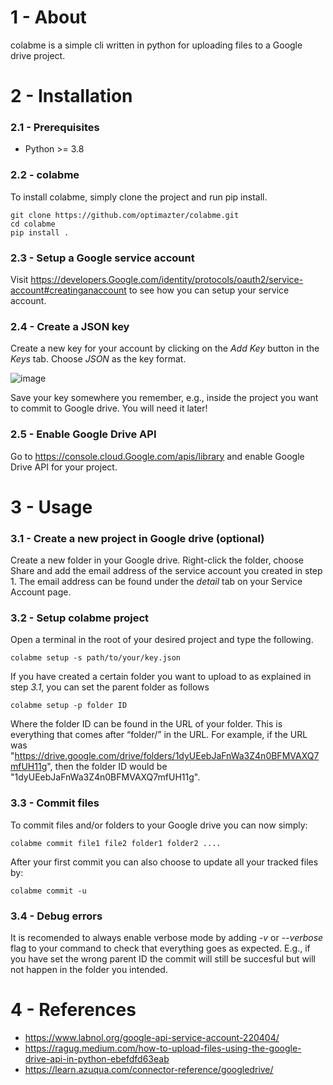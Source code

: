 # 1 - About

colabme is a simple cli written in python for uploading files to a Google drive project.


# 2 - Installation

### 2.1 - Prerequisites

* Python >= 3.8

### 2.2 - colabme

To install colabme, simply clone the project and run pip install.
```
git clone https://github.com/optimazter/colabme.git
cd colabme
pip install .
```
### 2.3 - Setup a Google service account

Visit https://developers.Google.com/identity/protocols/oauth2/service-account#creatinganaccount to see how you can setup your service account.

### 2.4 - Create a JSON key

Create a new key for your account by clicking on the *Add Key* button in the *Keys* tab. Choose *JSON* as the key format. 

![image](https://github.com/user-attachments/assets/50c27715-603c-444f-b5f4-94c7e2bc3b83)

Save your key somewhere you remember, e.g., inside the project you want to commit to Google drive. You will need it later!

### 2.5 - Enable Google Drive API

Go to https://console.cloud.Google.com/apis/library and enable Google Drive API for your project.

# 3 - Usage

### 3.1 - Create a new project in Google drive (optional)

Create a new folder in your Google drive. Right-click the folder, choose Share and add the email address of the service account you created in step 1. The email address can be found under the *detail* tab on your Service Account page.

### 3.2 - Setup colabme project

Open a terminal in the root of your desired project and type the following.

```
colabme setup -s path/to/your/key.json
```
If you have created a certain folder you want to upload to as explained in step *3.1*, you can set the parent folder as follows

```
colabme setup -p folder ID
```
Where the folder ID can be found in the URL of your folder. This is everything that comes after “folder/” in the URL. For example, if the URL was "https://drive.google.com/drive/folders/1dyUEebJaFnWa3Z4n0BFMVAXQ7mfUH11g", then the folder ID would be "1dyUEebJaFnWa3Z4n0BFMVAXQ7mfUH11g".

### 3.3 - Commit files

To commit files and/or folders to your Google drive you can now simply:

```
colabme commit file1 file2 folder1 folder2 ....
```
After your first commit you can also choose to update all your tracked files by:

```
colabme commit -u
```

### 3.4 - Debug errors

It is recomended to always enable verbose mode by adding *-v* or *--verbose* flag to your command to check that everything goes as expected.
E.g., if you have set the wrong parent ID the commit will still be succesful but will not happen in the folder you intended.

# 4 - References

 * https://www.labnol.org/google-api-service-account-220404/
 * https://ragug.medium.com/how-to-upload-files-using-the-google-drive-api-in-python-ebefdfd63eab
 * https://learn.azuqua.com/connector-reference/googledrive/
